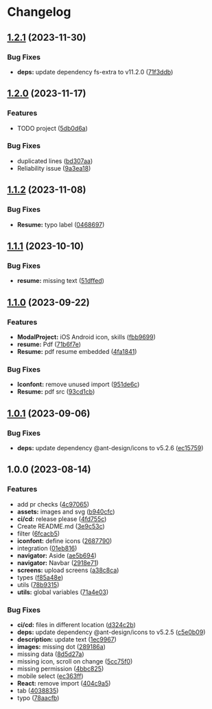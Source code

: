 # Changelog

## [1.2.1](https://github.com/LeleDallas/skillsfolio/compare/v1.2.0...v1.2.1) (2023-11-30)


### Bug Fixes

* **deps:** update dependency fs-extra to v11.2.0 ([71f3ddb](https://github.com/LeleDallas/skillsfolio/commit/71f3ddba84def6b0cfe47b99a6d3e90300137555))

## [1.2.0](https://github.com/LeleDallas/skillsfolio/compare/v1.1.2...v1.2.0) (2023-11-17)


### Features

* TODO project ([5db0d6a](https://github.com/LeleDallas/skillsfolio/commit/5db0d6a7b6ee3d678b11546fb607f25b2f8303a5))


### Bug Fixes

* duplicated lines ([bd307aa](https://github.com/LeleDallas/skillsfolio/commit/bd307aa410a0e2bf1ac82b215f3db47b317d7635))
* Reliability issue ([9a3ea18](https://github.com/LeleDallas/skillsfolio/commit/9a3ea181ee9af3a29f8959f6247010ddca99478c))

## [1.1.2](https://github.com/LeleDallas/skillsfolio/compare/v1.1.1...v1.1.2) (2023-11-08)


### Bug Fixes

* **Resume:** typo label ([0468697](https://github.com/LeleDallas/skillsfolio/commit/0468697da234cdadb88d50b936ffcb41912700ae))

## [1.1.1](https://github.com/LeleDallas/skillsfolio/compare/v1.1.0...v1.1.1) (2023-10-10)


### Bug Fixes

* **resume:** missing text ([51dffed](https://github.com/LeleDallas/skillsfolio/commit/51dffed4661345aa88410f00e757ea0288da93c3))

## [1.1.0](https://github.com/LeleDallas/skillsfolio/compare/v1.0.1...v1.1.0) (2023-09-22)


### Features

* **ModalProject:** iOS Android icon, skills ([fbb9699](https://github.com/LeleDallas/skillsfolio/commit/fbb969925cb4f51995e9c4dc073d480138fb141b))
* **resume:** Pdf ([71b6f7e](https://github.com/LeleDallas/skillsfolio/commit/71b6f7ec54bf0a42d5300452dd2a5d47724cc950))
* **Resume:** pdf resume embedded ([4fa1841](https://github.com/LeleDallas/skillsfolio/commit/4fa1841715c2d2a8293d2fdb24792332abbf28b6))


### Bug Fixes

* **Iconfont:** remove unused import ([951de6c](https://github.com/LeleDallas/skillsfolio/commit/951de6c63db5749c9c52e39241d81b17f79557b0))
* **Resume:** pdf src ([93cd1cb](https://github.com/LeleDallas/skillsfolio/commit/93cd1cb0ffce17fa95b143dd8ae0d5e65d26a910))

## [1.0.1](https://github.com/LeleDallas/skillsfolio/compare/v1.0.0...v1.0.1) (2023-09-06)


### Bug Fixes

* **deps:** update dependency @ant-design/icons to v5.2.6 ([ec15759](https://github.com/LeleDallas/skillsfolio/commit/ec157599dc0d782ffb2869174f32122c328748b9))

## 1.0.0 (2023-08-14)


### Features

* add pr checks ([4c97065](https://github.com/LeleDallas/skillsfolio/commit/4c97065e070d87debe179ef30d67a6659d33ec1d))
* **assets:** images and svg ([b940cfc](https://github.com/LeleDallas/skillsfolio/commit/b940cfc65f8fb8bb2a1b82667d3f84cf8e50f927))
* **ci/cd:** release please ([4fd755c](https://github.com/LeleDallas/skillsfolio/commit/4fd755cb4007d3cbca8f1b6f2d442c8ce5b71915))
* Create README.md ([3e9c53c](https://github.com/LeleDallas/skillsfolio/commit/3e9c53c5a33cb9ecb0dc3b1c2be9730ea5b8526c))
* filter ([6fcacb5](https://github.com/LeleDallas/skillsfolio/commit/6fcacb5c98972248ff0f52cbe4bcc5c7bc8f5163))
* **iconfont:** define icons ([2687790](https://github.com/LeleDallas/skillsfolio/commit/2687790fcb569ada58f2c40c318ac200ea8317de))
* integration ([01eb816](https://github.com/LeleDallas/skillsfolio/commit/01eb81672fb7d7b42ae7d84a7ce516116629df07))
* **navigator:** Aside ([ae5b694](https://github.com/LeleDallas/skillsfolio/commit/ae5b694a91ef1fd0e71ddca7a47ee3640c42082a))
* **navigator:** Navbar ([2918e71](https://github.com/LeleDallas/skillsfolio/commit/2918e71aa7398192d5619c9eda199592a04e0620))
* **screens:** upload screens ([a38c8ca](https://github.com/LeleDallas/skillsfolio/commit/a38c8cabe9e980975a4d7203393a8b2f49e6e4bc))
* types ([f85a48e](https://github.com/LeleDallas/skillsfolio/commit/f85a48e52c6ee3f595698361baba489526b5388a))
* utils ([78b9315](https://github.com/LeleDallas/skillsfolio/commit/78b93153cf44d8a827ddba08cfd399d72f1fa0df))
* **utils:** global variables ([71a4e03](https://github.com/LeleDallas/skillsfolio/commit/71a4e037945a9082a98c78dc694ed4277ec5cfed))


### Bug Fixes

* **ci/cd:** files in different location ([d324c2b](https://github.com/LeleDallas/skillsfolio/commit/d324c2bb0bcdde457ee23bee725952ee77a5abc8))
* **deps:** update dependency @ant-design/icons to v5.2.5 ([c5e0b09](https://github.com/LeleDallas/skillsfolio/commit/c5e0b098ad9651ef8a7b0e307eb5c046e7e7e7db))
* **description:** update text ([1ec9967](https://github.com/LeleDallas/skillsfolio/commit/1ec9967a48c019426099a43ca2562a1d206c13a3))
* **images:** missing dot ([289186a](https://github.com/LeleDallas/skillsfolio/commit/289186a89243af06e066f3bebe3a8815f6982ec8))
* missing data ([8d5d27a](https://github.com/LeleDallas/skillsfolio/commit/8d5d27a4f267197434db7a2cc08a052a0e3faec1))
* missing icon, scroll on change ([5cc75f0](https://github.com/LeleDallas/skillsfolio/commit/5cc75f048cf3e1bbf5723d3f97008eda0e643e8d))
* missing permission ([4bbc825](https://github.com/LeleDallas/skillsfolio/commit/4bbc8258c99b5639f0e7bf09e917bf9b4a4fc444))
* mobile select ([ec363ff](https://github.com/LeleDallas/skillsfolio/commit/ec363ffc2e96a10f27e071b812e293b2a5ea3934))
* **React:** remove import ([404c9a5](https://github.com/LeleDallas/skillsfolio/commit/404c9a5149013e13469d55868f72400a26c8926c))
* tab ([4038835](https://github.com/LeleDallas/skillsfolio/commit/4038835c65a312b0110a452c4ab9542781243a75))
* typo ([78aacfb](https://github.com/LeleDallas/skillsfolio/commit/78aacfb38733a26b9af0700e8a5a3405e5c1a8fc))
